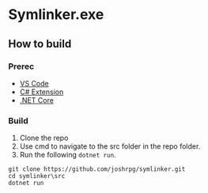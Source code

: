 # Symlinker.exe

## How to build

### Prerec

* [VS Code](https://code.visualstudio.com/Download)
* [C# Extension](https://marketplace.visualstudio.com/items?itemName=ms-dotnettools.csharp)
* [.NET Core](https://dotnet.microsoft.com/download)

### Build

1. Clone the repo
2. Use cmd to navigate to the src folder in the repo folder.
3. Run the following `dotnet run`.

```Batch
git clone https://github.com/joshrpg/symlinker.git
cd symlinker\src
dotnet run
```
